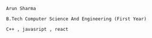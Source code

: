               Arun Sharma
              
              B.Tech Computer Science And Engineering (First Year)
              
              C++ , javasript , react 
